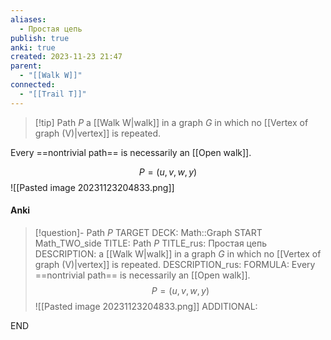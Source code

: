 ```yaml
---
aliases:
  - Простая цепь
publish: true
anki: true
created: 2023-11-23 21:47
parent:
  - "[[Walk W]]"
connected:
  - "[[Trail T]]"
---
```


> [!tip] Path $P$
> a [[Walk W|walk]] in a graph $G$ in which no [[Vertex of graph (V)|vertex]]  is repeated. 

Every ==nontrivial path== is necessarily an [[Open walk]].

$$P = (u,v,w,y)$$
![[Pasted image 20231123204833.png]]

#### Anki
> [!question]- Path $P$
TARGET DECK: Math::Graph
START
Math_TWO_side
TITLE: Path $P$
TITLE_rus: Простая цепь
DESCRIPTION: a [[Walk W|walk]] in a graph $G$ in which no [[Vertex of graph (V)|vertex]]  is repeated. 
DESCRIPTION_rus: 
FORMULA: Every ==nontrivial path== is necessarily an [[Open walk]].
$$P = (u,v,w,y)$$
![[Pasted image 20231123204833.png]]
ADDITIONAL:
<!--ID: 1705600616969-->
END









